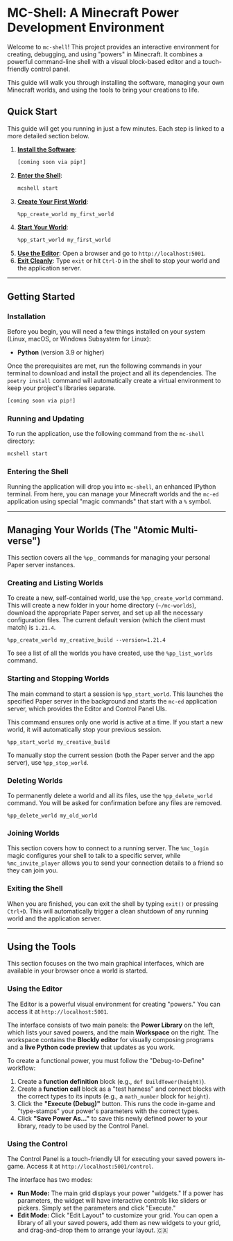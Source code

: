 # MC-Shell: A Minecraft Power Development Environment 

Welcome to `mc-shell`! This project provides an interactive environment for creating, debugging, and using "powers" in Minecraft. It combines a powerful command-line shell with a visual block-based editor and a touch-friendly control panel.

This guide will walk you through installing the software, managing your own Minecraft worlds, and using the tools to bring your creations to life.

## Quick Start

This guide will get you running in just a few minutes. Each step is linked to a more detailed section below.

1.  **[Install the Software](#installation)**:
    ```bash
    [coming soon via pip!]
    ```
2.  **[Enter the Shell](#entering-the-shell)**:
    ```bash
    mcshell start
    ```
3.  **[Create Your First World](#creating-and-listing-worlds)**:
    ```bash
    %pp_create_world my_first_world
    ```
4.  **[Start Your World](#starting-and-stopping-worlds)**:
    ```bash
    %pp_start_world my_first_world
    ```
5.  **[Use the Editor](#using-the-editor)**: Open a browser and go to `http://localhost:5001`.
6.  **[Exit Cleanly](#exiting-the-shell)**: Type `exit` or hit `Ctrl-D` in the shell to stop your world and the application server.

---

## Getting Started

### Installation

Before you begin, you will need a few things installed on your system (Linux, macOS, or Windows Subsystem for Linux):
* **Python** (version 3.9 or higher)

Once the prerequisites are met, run the following commands in your terminal to download and install the project and all its dependencies. The `poetry install` command will automatically create a virtual environment to keep your project's libraries separate.

```bash
[coming soon via pip!]
````

### Running and Updating

To run the application, use the following command from the `mc-shell` directory:

```bash
mcshell start
```

### Entering the Shell

Running the application will drop you into `mc-shell`, an enhanced IPython terminal. From here, you can manage your Minecraft worlds and the `mc-ed` application using special "magic commands" that start with a `%` symbol.

-----

##  Managing Your Worlds (The "Atomic Multi-verse")

This section covers all the `%pp_` commands for managing your personal Paper server instances.

### Creating and Listing Worlds

To create a new, self-contained world, use the `%pp_create_world` command. This will create a new folder in your home directory (`~/mc-worlds`), download the appropriate Paper server, and set up all the necessary configuration files. The current default version (which the client must match) is `1.21.4`.
```ipython
%pp_create_world my_creative_build --version=1.21.4
```

To see a list of all the worlds you have created, use the `%pp_list_worlds` command.

### Starting and Stopping Worlds

The main command to start a session is `%pp_start_world`. This launches the specified Paper server in the background and starts the `mc-ed` application server, which provides the Editor and Control Panel UIs.

This command ensures only one world is active at a time. If you start a new world, it will automatically stop your previous session.

```ipython
%pp_start_world my_creative_build
```

To manually stop the current session (both the Paper server and the app server), use `%pp_stop_world`.

### Deleting Worlds

To permanently delete a world and all its files, use the `%pp_delete_world` command. You will be asked for confirmation before any files are removed.

```ipython
%pp_delete_world my_old_world
```

### Joining Worlds

This section covers how to connect to a running server. The `%mc_login` magic configures your shell to talk to a specific server, while `%mc_invite_player` allows you to send your connection details to a friend so they can join you.

### Exiting the Shell

When you are finished, you can exit the shell by typing `exit()` or pressing `Ctrl+D`. This will automatically trigger a clean shutdown of any running world and the application server.

-----

## Using the Tools

This section focuses on the two main graphical interfaces, which are available in your browser once a world is started.

### Using the Editor

The Editor is a powerful visual environment for creating "powers." You can access it at `http://localhost:5001`.

The interface consists of two main panels: the **Power Library** on the left, which lists your saved powers, and the main **Workspace** on the right. The workspace contains the **Blockly editor** for visually composing programs and a **live Python code preview** that updates as you work.

To create a functional power, you must follow the "Debug-to-Define" workflow:

1.  Create a **function definition** block (e.g., `def BuildTower(height)`).
2.  Create a **function call** block as a "test harness" and connect blocks with the correct types to its inputs (e.g., a `math_number` block for `height`).
3.  Click the **"Execute (Debug)"** button. This runs the code in-game and "type-stamps" your power's parameters with the correct types.
4.  Click **"Save Power As..."** to save this newly defined power to your library, ready to be used by the Control Panel.

### Using the Control

The Control Panel is a touch-friendly UI for executing your saved powers in-game. Access it at `http://localhost:5001/control`.

The interface has two modes:

  * **Run Mode:** The main grid displays your power "widgets." If a power has parameters, the widget will have interactive controls like sliders or pickers. Simply set the parameters and click "Execute."
  * **Edit Mode:** Click "Edit Layout" to customize your grid. You can open a library of all your saved powers, add them as new widgets to your grid, and drag-and-drop them to arrange your layout.
:canada:

